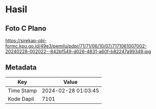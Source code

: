 # Hasil

## Foto C Plano

https://sirekap-obj-formc.kpu.go.id/49e3/pemilu/pdpr/71/71/06/10/07/7171061007002-20240228-002022--842bf549-d026-4831-a60f-b82247a99349.jpg


## Metadata

| Key        | Value               |
| ---------- | ------------------- |
| Time Stamp | 2024-02-28 01:03:45 |
| Kode Dapil | 7101                |



